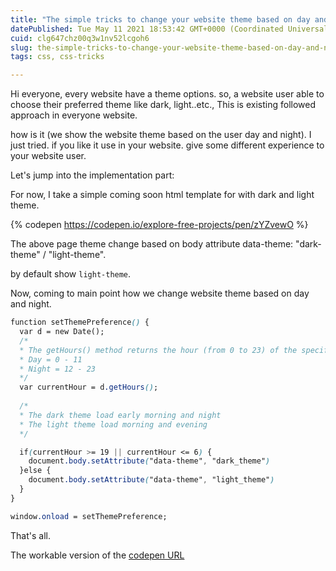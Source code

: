 ```yaml
---
title: "The simple tricks to change your website theme based on day and night"
datePublished: Tue May 11 2021 18:53:42 GMT+0000 (Coordinated Universal Time)
cuid: clg647chz00q3w1nv52lcgoh6
slug: the-simple-tricks-to-change-your-website-theme-based-on-day-and-night
tags: css, css-tricks

---
```


Hi everyone, every website have a theme options. so, a website user able to choose their preferred theme like dark, light..etc., This is existing followed approach in everyone website.

how is it (we show the website theme based on the user day and night). I just tried. if you like it use in your website. give some different experience to your website user.

Let's jump into the implementation part:

For now, I take a simple coming soon html template for with dark and light theme.

{% codepen https://codepen.io/explore-free-projects/pen/zYZvewO %}

The above page theme change based on body attribute data-theme: "dark-theme" / "light-theme".

by default show `light-theme`.

Now, coming to main point how we change website theme based on day and night.

```css
function setThemePreference() {
  var d = new Date();
  /*
  * The getHours() method returns the hour (from 0 to 23) of the specified date and time.
  * Day = 0 - 11
  * Night = 12 - 23
  */
  var currentHour = d.getHours();
  
  /*
  * The dark theme load early morning and night
  * The light theme load morning and evening
  */

  if(currentHour >= 19 || currentHour <= 6) {
    document.body.setAttribute("data-theme", "dark_theme") 
  }else {
    document.body.setAttribute("data-theme", "light_theme") 
  }
}

window.onload = setThemePreference;
```

That's all.

The workable version of the [codepen URL](https://codepen.io/explore-free-projects/pen/zYZvewO)